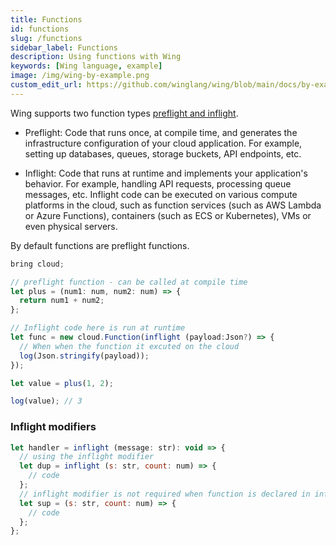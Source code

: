 ```yaml
---
title: Functions
id: functions
slug: /functions
sidebar_label: Functions
description: Using functions with Wing
keywords: [Wing language, example]
image: /img/wing-by-example.png
custom_edit_url: https://github.com/winglang/wing/blob/main/docs/by-example/14-functions.md
---
```


Wing supports two function types [preflight and inflight](/docs/concepts/inflights).

- Preflight: Code that runs once, at compile time, and generates the infrastructure configuration of your cloud application. For example, setting up databases, queues, storage buckets, API endpoints, etc.

- Inflight: Code that runs at runtime and implements your application's behavior. For example, handling API requests, processing queue messages, etc. Inflight code can be executed on various compute platforms in the cloud, such as function services (such as AWS Lambda or Azure Functions), containers (such as ECS or Kubernetes), VMs or even physical servers.

By default functions are preflight functions.

```js playground example title="main.w"
bring cloud;

// preflight function - can be called at compile time
let plus = (num1: num, num2: num) => {
  return num1 + num2;
};

// Inflight code here is run at runtime
let func = new cloud.Function(inflight (payload:Json?) => {
  // When when the function it excuted on the cloud
  log(Json.stringify(payload));
});

let value = plus(1, 2);

log(value); // 3
```

### Inflight modifiers
```js playground example title="main.w"
let handler = inflight (message: str): void => {
  // using the inflight modifier 
  let dup = inflight (s: str, count: num) => {
    // code
  };
  // inflight modifier is not required when function is declared in inflight context
  let sup = (s: str, count: num) => {
    // code
  };
};
```